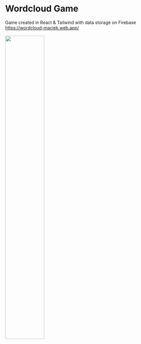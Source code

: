 # Wordcloud Game
Game created in React & Tailwind with data storage on Firebase<br>
https://wordcloud-maciek.web.app/ <br><br>
<img src="https://media.giphy.com/media/rW8vlI3ukGdtWc7dfI/giphy.gif" width="50%" height="50%"/>
